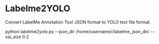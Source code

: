 # Labelme2YOLO

Convert LabelMe Annotation Tool JSON format to YOLO text file format.

python labelme2yolo.py --json_dir /home/username//labelme_json_dir/ --val_size 0.2
